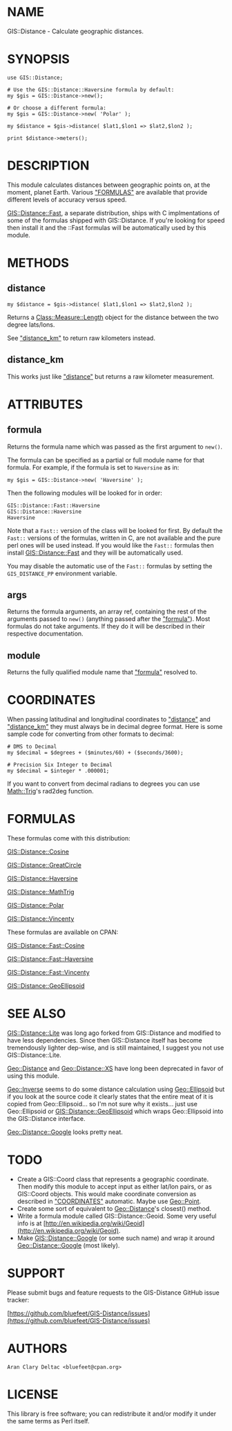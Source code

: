 # NAME

GIS::Distance - Calculate geographic distances.

# SYNOPSIS

    use GIS::Distance;
    
    # Use the GIS::Distance::Haversine formula by default:
    my $gis = GIS::Distance->new();
    
    # Or choose a different formula:
    my $gis = GIS::Distance->new( 'Polar' );
    
    my $distance = $gis->distance( $lat1,$lon1 => $lat2,$lon2 );
    
    print $distance->meters();

# DESCRIPTION

This module calculates distances between geographic points on, at the moment,
planet Earth.  Various ["FORMULAS"](#formulas) are available that provide different levels
of accuracy versus speed.

[GIS::Distance::Fast](https://metacpan.org/pod/GIS::Distance::Fast), a separate distribution, ships with C implmentations of
some of the formulas shipped with GIS::Distance.  If you're looking for speed
then install it and the ::Fast formulas will be automatically used by this module.

# METHODS

## distance

    my $distance = $gis->distance( $lat1,$lon1 => $lat2,$lon2 );

Returns a [Class::Measure::Length](https://metacpan.org/pod/Class::Measure::Length) object for the distance between the
two degree lats/lons.

See ["distance\_km"](#distance_km) to return raw kilometers instead.

## distance\_km

This works just like ["distance"](#distance) but returns a raw kilometer measurement.

# ATTRIBUTES

## formula

Returns the formula name which was passed as the first argument to `new()`.

The formula can be specified as a partial or full module name for that
formula.  For example, if the formula is set to `Haversine` as in:

    my $gis = GIS::Distance->new( 'Haversine' );

Then the following modules will be looked for in order:

    GIS::Distance::Fast::Haversine
    GIS::Distance::Haversine
    Haversine

Note that a `Fast::` version of the class will be looked for first.  By default
the `Fast::` versions of the formulas, written in C, are not available and the
pure perl ones will be used instead.  If you would like the `Fast::` formulas
then install [GIS::Distance::Fast](https://metacpan.org/pod/GIS::Distance::Fast) and they will be automatically used.

You may disable the automatic use of the `Fast::` formulas by setting the
`GIS_DISTANCE_PP` environment variable.

## args

Returns the formula arguments, an array ref, containing the rest of the
arguments passed to `new()` (anything passed after the ["formula"](#formula)).
Most formulas do not take arguments.  If they do it will be described in
their respective documentation.

## module

Returns the fully qualified module name that ["formula"](#formula) resolved to.

# COORDINATES

When passing latitudinal and longitudinal coordinates to ["distance"](#distance) and
["distance\_km"](#distance_km) they must always be in decimal degree format.  Here is some
sample code for converting from other formats to decimal:

    # DMS to Decimal
    my $decimal = $degrees + ($minutes/60) + ($seconds/3600);
    
    # Precision Six Integer to Decimal
    my $decimal = $integer * .000001;

If you want to convert from decimal radians to degrees you can use [Math::Trig](https://metacpan.org/pod/Math::Trig)'s
rad2deg function.

# FORMULAS

These formulas come with this distribution:

[GIS::Distance::Cosine](https://metacpan.org/pod/GIS::Distance::Cosine)

[GIS::Distance::GreatCircle](https://metacpan.org/pod/GIS::Distance::GreatCircle)

[GIS::Distance::Haversine](https://metacpan.org/pod/GIS::Distance::Haversine)

[GIS::Distance::MathTrig](https://metacpan.org/pod/GIS::Distance::MathTrig)

[GIS::Distance::Polar](https://metacpan.org/pod/GIS::Distance::Polar)

[GIS::Distance::Vincenty](https://metacpan.org/pod/GIS::Distance::Vincenty)

These formulas are available on CPAN:

[GIS::Distance::Fast::Cosine](https://metacpan.org/pod/GIS::Distance::Fast::Cosine)

[GIS::Distance::Fast::Haversine](https://metacpan.org/pod/GIS::Distance::Fast::Haversine)

[GIS::Distance::Fast::Vincenty](https://metacpan.org/pod/GIS::Distance::Fast::Vincenty)

[GIS::Distance::GeoEllipsoid](https://metacpan.org/pod/GIS::Distance::GeoEllipsoid)

# SEE ALSO

[GIS::Distance::Lite](https://metacpan.org/pod/GIS::Distance::Lite) was long ago forked from GIS::Distance and modified
to have less dependencies.  Since then GIS::Distance itself has become
tremendously lighter dep-wise, and is still maintained, I suggest you not
use GIS::Distance::Lite.

[Geo::Distance](https://metacpan.org/pod/Geo::Distance) and [Geo::Distance::XS](https://metacpan.org/pod/Geo::Distance::XS) have long been deprecated in favor
of using this module.

[Geo::Inverse](https://metacpan.org/pod/Geo::Inverse) seems to do some distance calculation using [Geo::Ellipsoid](https://metacpan.org/pod/Geo::Ellipsoid)
but if you look at the source code it clearly states that the entire meat of
it is copied from Geo::Ellipsoid... so I'm not sure why it exists... just use
Geo::Ellipsoid or [GIS::Distance::GeoEllipsoid](https://metacpan.org/pod/GIS::Distance::GeoEllipsoid) which wraps Geo::Ellipsoid
into the GIS::Distance interface.

[Geo::Distance::Google](https://metacpan.org/pod/Geo::Distance::Google) looks pretty neat.

# TODO

- Create a GIS::Coord class that represents a geographic coordinate.  Then modify
this module to accept input as either lat/lon pairs, or as GIS::Coord objects.
This would make coordinate conversion as described in ["COORDINATES"](#coordinates) automatic.
Maybe use [Geo::Point](https://metacpan.org/pod/Geo::Point).
- Create some sort of equivalent to [Geo::Distance](https://metacpan.org/pod/Geo::Distance)'s closest() method.
- Write a formula module called GIS::Distance::Geoid.  Some very useful info is
at [http://en.wikipedia.org/wiki/Geoid](http://en.wikipedia.org/wiki/Geoid).
- Make [GIS::Distance::Google](https://metacpan.org/pod/GIS::Distance::Google) (or some such name) and wrap it around
[Geo::Distance::Google](https://metacpan.org/pod/Geo::Distance::Google) (most likely).

# SUPPORT

Please submit bugs and feature requests to the GIS-Distance GitHub issue tracker:

[https://github.com/bluefeet/GIS-Distance/issues](https://github.com/bluefeet/GIS-Distance/issues)

# AUTHORS

    Aran Clary Deltac <bluefeet@cpan.org>

# LICENSE

This library is free software; you can redistribute it and/or modify
it under the same terms as Perl itself.
